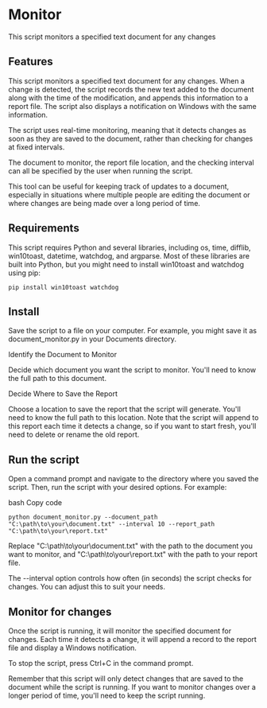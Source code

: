 # Monitor
This script monitors a specified text document for any changes

## Features

This script monitors a specified text document for any changes. When a change is detected, the script records the new text added to the document along with the time of the modification, and appends this information to a report file. The script also displays a notification on Windows with the same information.

The script uses real-time monitoring, meaning that it detects changes as soon as they are saved to the document, rather than checking for changes at fixed intervals.

The document to monitor, the report file location, and the checking interval can all be specified by the user when running the script.

This tool can be useful for keeping track of updates to a document, especially in situations where multiple people are editing the document or where changes are being made over a long period of time.

## Requirements

This script requires Python and several libraries, including os, time, difflib, win10toast, datetime, watchdog, and argparse. Most of these libraries are built into Python, but you might need to install win10toast and watchdog using pip:

```
pip install win10toast watchdog
```

## Install

Save the script to a file on your computer. For example, you might save it as document_monitor.py in your Documents directory.

Identify the Document to Monitor

Decide which document you want the script to monitor. You'll need to know the full path to this document.

Decide Where to Save the Report

Choose a location to save the report that the script will generate. You'll need to know the full path to this location. Note that the script will append to this report each time it detects a change, so if you want to start fresh, you'll need to delete or rename the old report.

## Run the script

Open a command prompt and navigate to the directory where you saved the script. Then, run the script with your desired options. For example:

bash
Copy code
```
python document_monitor.py --document_path "C:\path\to\your\document.txt" --interval 10 --report_path "C:\path\to\your\report.txt"
```

Replace "C:\path\to\your\document.txt" with the path to the document you want to monitor, and "C:\path\to\your\report.txt" with the path to your report file.

The --interval option controls how often (in seconds) the script checks for changes. You can adjust this to suit your needs.

## Monitor for changes

Once the script is running, it will monitor the specified document for changes. Each time it detects a change, it will append a record to the report file and display a Windows notification.

To stop the script, press Ctrl+C in the command prompt.

Remember that this script will only detect changes that are saved to the document while the script is running. If you want to monitor changes over a longer period of time, you'll need to keep the script running.
